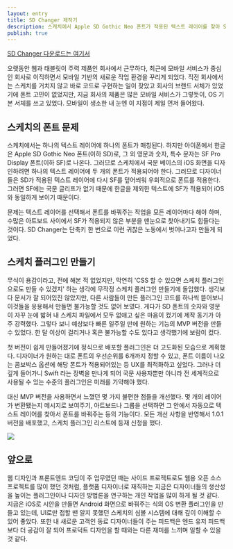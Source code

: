```yaml
---
layout: entry
title: SD Changer 제작기
description: 스케치에서 Apple SD Gothic Neo 폰트가 적용된 텍스트 레이어를 찾아 SF Pro Display 로 바꿔주는 스케치 플러그인을 만들었다.
publish: true
---
```


[SD Changer 다운로드는 여기서](https://github.com/yeun/sd-changer)

오랫동안 웹과 태블릿이 주력 제품인 회사에서 근무하다, 최근에 모바일 서비스가 중심인 회사로 이직하면서 모바일 기반의 새로운 작업 환경을 꾸리게 되었다. 직전 회사에서는 스케치를 거치지 않고 바로 코드로 구현하는 일이 잦았고 회사의 브랜드 서체가 있었기에 폰트 고민이 없었지만, 지금 회사의 제품은 많은 모바일 서비스가 그렇듯이, OS 기본 서체를 쓰고 있었다. 모바일이 생소한 내 눈엔 이 지점이 제일 먼저 들어왔다.

## 스케치의 폰트 문제

스케치에서는 하나의 텍스트 레이어에 하나의 폰트가 매칭된다. 하지만 아이폰에서 한글은 Apple SD Gothic Neo 폰트(이하 SD)로, 그 외 영문과 숫자, 특수 문자는 SF Pro Display 폰트(이하 SF)로 나온다. 그러므로 스케치에서 국문 베이스의 iOS 화면을 디자인하려면 하나의 텍스트 레이어에 두 개의 폰트가 적용되어야 한다. 그러므로 디자이너들은 SD가 적용된 텍스트 레이어에 다시 SF를 덮어씌워 우회적으로 폰트를 적용한다. 그러면 SF에는 국문 글리프가 없기 때문에 한글을 제외한 텍스트에 SF가 적용되어 iOS와 동일하게 보이기 때문이다.

문제는 텍스트 레이어를 선택해서 폰트를 바꿔주는 작업을 모든 레이어마다 해야 하며, 수많은 아트보드 사이에서 SF가 적용되지 않은 부분을 맨눈으로 찾아내기도 힘들다는 것이다. SD Changer는 단축키 한 번으로 이런 귀찮은 노동에서 벗어나고자 만들게 되었다.

## 스케치 플러그인 만들기

무식이 용감이라고, 전에 해본 적 없었지만, 막연히 'CSS 할 수 있으면 스케치 플러그인으로도 만들 수 있겠지' 하는 생각에 무작정 스케치 플러그인 만들기에 돌입했다. 생각보다 문서가 잘 되어있진 않았지만, 다른 사람들이 만든 플러그인 코드를 하나씩 뜯어보니 이것들을 응용해서 만들면 불가능할 것도 없어 보였다. 게다가 SD 폰트의 숫자와 영문이 자꾸 눈에 밟혀 내 스케치 파일에서 모두 없애고 싶은 마음이 컸기에 제작 동기가 아주 강력했다. 그렇다 보니 예상보다 빠른 일주일 만에 원하는 기능의 MVP 버전을 만들 수 있었다. 한 달 이상이 걸리거나 혹은 불가능할 수도 있다고 생각했기에 보람이 컸다.

첫 버전이 쉽게 만들어졌기에 정식으로 배포할 플러그인은 더 고도화된 모습으로 계획했다. 디자이너가 원하는 대로 폰트의 우선순위를 6개까지 정할 수 있고, 폰트 이름이 나오는 콤보박스 옵션에 해당 폰트가 적용되어있는 등 UX를 최적화하고 싶었다. 그러나 더 깊게 들어가니 Swift 라는 장벽을 만나게 되어 국문 사용자뿐만 아니라 전 세계적으로 사용될 수 있는 수준의 플러그인은 미래를 기약해야 했다. 

대신 MVP 버전을 사용하면서 느꼈던 몇 가지 불편한 점들을 개선했다. 몇 개의 레이어가 변환됐는지 메시지로 보여주기, 아트보드나 그룹을 선택하면 그 안에서 자동으로 텍스트 레이어를 찾아서 폰트를 바꿔주는 등의 기능이다. 모든 개선 사항을 반영해서 1.0.1 버전을 배포했고, 스케치 플러그인 리스트에 등재 신청을 했다.

<img src="https://raw.githubusercontent.com/yeun/sd-changer/master/sd-preview.gif">


## 앞으로

웹 디자인과 프론트엔드 코딩이 주 업무였던 때는 사이드 프로젝트로도 웹용 오픈 소스 프로젝트를 많이 했던 것처럼, 플랫폼 디자이너로 재직하는 지금은 디자이너들의 생산성을 높이는 플러그인이나 디자인 방법론을 연구하는 개인 작업을 많이 하게 될 것 같다. 지금은 iOS로 시안을 만들면 Android 화면으로 바꿔주는 식의 OS 변환 플러그인을 만들고 있는데, UI로만 접할 땐 알지 못했던 스케치의 심볼 시스템에 대해 깊이 이해할 수 있어 좋았다. 또한 내 새로운 고객인 동료 디자이너들이 주는 피드백은 엔드 유저 피드백보다 더 공감이 잘 되어 프로덕트 디자인을 할 때와는 다른 재미를 느끼며 일할 수 있을 것 같다.